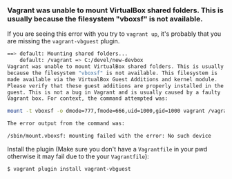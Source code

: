 ### Vagrant was unable to mount VirtualBox shared folders. This is usually because the filesystem "vboxsf" is not available.
If you are seeing this error with you try to `vagrant up`, it's probably that you are missing the `vagrant-vbguest` plugin.
```bash
==> default: Mounting shared folders...
    default: /vagrant => C:/devel/new-devbox
Vagrant was unable to mount VirtualBox shared folders. This is usually
because the filesystem "vboxsf" is not available. This filesystem is
made available via the VirtualBox Guest Additions and kernel module.
Please verify that these guest additions are properly installed in the
guest. This is not a bug in Vagrant and is usually caused by a faulty
Vagrant box. For context, the command attempted was:

mount -t vboxsf -o dmode=777,fmode=666,uid=1000,gid=1000 vagrant /vagrant

The error output from the command was:

/sbin/mount.vboxsf: mounting failed with the error: No such device
```
Install the plugin (Make sure you don't have a `Vagrantfile` in your pwd otherwise it may fail due to the your `Vagrantfile`):
```bash
$ vagrant plugin install vagrant-vbguest
```
